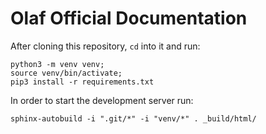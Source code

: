 # Olaf Official Documentation

After cloning this repository, `cd` into it and run:
```
python3 -m venv venv;
source venv/bin/activate;
pip3 install -r requirements.txt
```

In order to start the development server run:
```
sphinx-autobuild -i ".git/*" -i "venv/*" . _build/html/
```